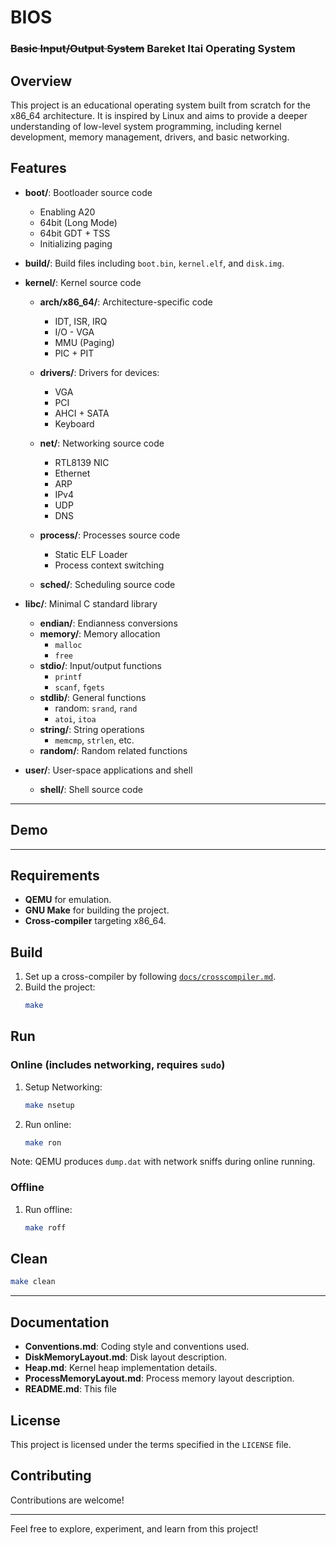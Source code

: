 # BIOS

### ~~Basic Input/Output System~~ Bareket Itai Operating System

## Overview

This project is an educational operating system built from scratch for the x86\_64 architecture. It is inspired by Linux and aims to provide a deeper understanding of low-level system programming, including kernel development, memory management, drivers, and basic networking.

## Features

- **boot/**: Bootloader source code
    - Enabling A20
    - 64bit (Long Mode)
    - 64bit GDT + TSS
    - Initializing paging

- **build/**: Build files including `boot.bin`, `kernel.elf`, and `disk.img`.

- **kernel/**: Kernel source code
  - **arch/x86_64/**: Architecture-specific code
    - IDT, ISR, IRQ
    - I/O - VGA
    - MMU (Paging)
    - PIC + PIT

  - **drivers/**: Drivers for devices:
    - VGA
    - PCI
    - AHCI + SATA
    - Keyboard
  - **net/**: Networking source code
    - RTL8139 NIC
    - Ethernet
    - ARP
    - IPv4
    - UDP
    - DNS

  - **process/**: Processes source code
    - Static ELF Loader
    - Process context switching

  - **sched/**: Scheduling source code

- **libc/**: Minimal C standard library
  - **endian/**: Endianness conversions
  - **memory/**: Memory allocation
    - `malloc`
    - `free`
  - **stdio/**: Input/output functions
    - `printf`
    - `scanf`, `fgets`
  - **stdlib/**: General functions
    - random: `srand`, `rand`
    - `atoi`, `itoa`
  - **string/**: String operations
    - `memcmp`, `strlen`, etc.
  - **random/**: Random related functions

- **user/**: User-space applications and shell
    - **shell/**: Shell source code

---

## Demo

--- 

## Requirements

- **QEMU** for emulation.
- **GNU Make** for building the project.
- **Cross-compiler** targeting x86\_64.


## Build

1. Set up a cross-compiler by following [`docs/crosscompiler.md`](./docs/crosscompiler.md).
2. Build the project:
   ```sh
   make
   ```


## Run

### Online (includes networking, requires `sudo`)
1. Setup Networking:
    ```sh
    make nsetup
    ```
2. Run online:
   ```sh
   make ron
   ```
Note: QEMU produces `dump.dat` with network sniffs during online running.

### Offline
1. Run offline:
   ```sh
   make roff
   ```


## Clean
```sh
make clean
```

---

## Documentation

- **Conventions.md**: Coding style and conventions used.
- **DiskMemoryLayout.md**: Disk layout description.
- **Heap.md**: Kernel heap implementation details.
- **ProcessMemoryLayout.md**: Process memory layout description.
- **README.md**: This file

## License

This project is licensed under the terms specified in the `LICENSE` file.

## Contributing

Contributions are welcome!

---

Feel free to explore, experiment, and learn from this project!



